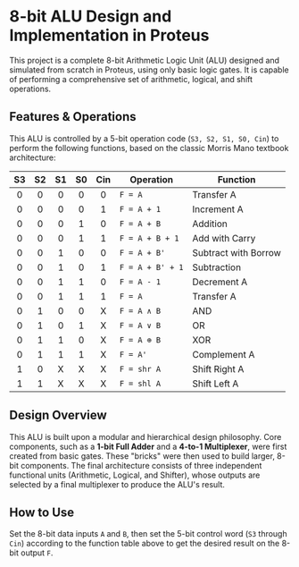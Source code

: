 # 8-bit ALU Design and Implementation in Proteus

This project is a complete 8-bit Arithmetic Logic Unit (ALU) designed and simulated from scratch in Proteus, using only basic logic gates. It is capable of performing a comprehensive set of arithmetic, logical, and shift operations.

## Features & Operations

This ALU is controlled by a 5-bit operation code (`S3, S2, S1, S0, Cin`) to perform the following functions, based on the classic Morris Mano textbook architecture:

| S3 | S2 | S1 | S0 | Cin | Operation | Function |
|:--:|:--:|:--:|:--:|:---:|---|---|
| 0 | 0 | 0 | 0 | 0 | `F = A` | Transfer A |
| 0 | 0 | 0 | 0 | 1 | `F = A + 1` | Increment A |
| 0 | 0 | 0 | 1 | 0 | `F = A + B` | Addition |
| 0 | 0 | 0 | 1 | 1 | `F = A + B + 1`| Add with Carry |
| 0 | 0 | 1 | 0 | 0 | `F = A + B'` | Subtract with Borrow |
| 0 | 0 | 1 | 0 | 1 | `F = A + B' + 1`| Subtraction |
| 0 | 0 | 1 | 1 | 0 | `F = A - 1` | Decrement A |
| 0 | 0 | 1 | 1 | 1 | `F = A` | Transfer A |
| 0 | 1 | 0 | 0 | X | `F = A ∧ B` | AND |
| 0 | 1 | 0 | 1 | X | `F = A ∨ B` | OR |
| 0 | 1 | 1 | 0 | X | `F = A ⊕ B` | XOR |
| 0 | 1 | 1 | 1 | X | `F = A'` | Complement A |
| 1 | 0 | X | X | X | `F = shr A` | Shift Right A |
| 1 | 1 | X | X | X | `F = shl A` | Shift Left A |

## Design Overview

This ALU is built upon a modular and hierarchical design philosophy. Core components, such as a **1-bit Full Adder** and a **4-to-1 Multiplexer**, were first created from basic gates. These "bricks" were then used to build larger, 8-bit components. The final architecture consists of three independent functional units (Arithmetic, Logical, and Shifter), whose outputs are selected by a final multiplexer to produce the ALU's result.

## How to Use

Set the 8-bit data inputs `A` and `B`, then set the 5-bit control word (`S3` through `Cin`) according to the function table above to get the desired result on the 8-bit output `F`.
